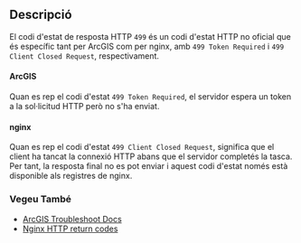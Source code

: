 ## Descripció

El codi d'estat de resposta HTTP `499` és un codi d'estat HTTP no oficial que és específic tant per ArcGIS com per nginx, amb `499 Token Required` i `499 Client Closed Request`, respectivament.

#### ArcGIS

Quan es rep el codi d'estat `499 Token Required`, el servidor espera un token a la sol·licitud HTTP però no s'ha enviat.

#### nginx

Quan es rep el codi d'estat `499 Client Closed Request`, significa que el client ha tancat la connexió HTTP abans que el servidor completés la tasca. Per tant, la resposta final no es pot enviar i aquest codi d'estat només està disponible als registres de nginx.

### Vegeu També

- [ArcGIS Troubleshoot Docs](https://doc.arcgis.com/en/survey123/desktop/create-surveys/troubleshootcreatesurveys.htm)
- [Nginx HTTP return codes](https://www.nginx.com/resources/wiki/extending/api/http)

